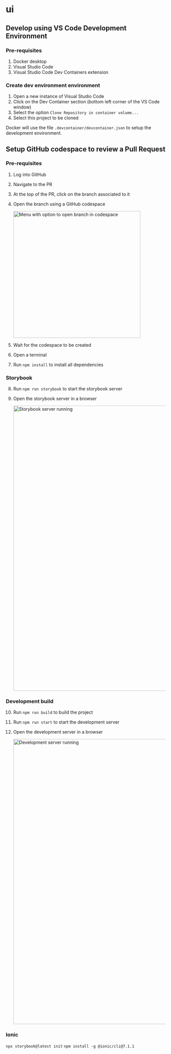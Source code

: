 # ui

## Develop using VS Code Development Environment

### Pre-requisites

1. Docker desktop
2. Visual Studio Code
3. Visual Studio Code Dev Containers extension

### Create dev environment environment

1. Open a new instance of Visual Studio Code
2. Click on the Dev Container section (bottom left corner of the VS Code window)
3. Select the option `Clone Repository in container volume...`
4. Select this project to be cloned

Docker will use the file `.devcontainer/devcontainer.json` to setup the development environment.

## Setup GitHub codespace to review a Pull Request

### Pre-requisites

1. Log into GitHub
2. Navigate to the PR
3. At the top of the PR, click on the branch associated to it
4. Open the branch using a GitHub codespace

   <img alt="Menu with option to open branch in codespace" width="400" src="https://github.com/praxis-isncsci/ui/assets/1294355/4c006033-e2db-45ff-91c2-cc89a7d7ae76" />

5. Wait for the codespace to be created
6. Open a terminal
7. Run `npm install` to install all dependencies

### Storybook

8. Run `npm run storybook` to start the storybook server
9. Open the storybook server in a browser

   <img alt="Storybook server running" width="900" src="https://github.com/praxis-isncsci/ui/assets/1294355/b6ac26cb-8510-499e-b073-02e5997a0370" />

### Development build

10. Run `npm run build` to build the project
11. Run `npm run start` to start the development server
12. Open the development server in a browser

    <img alt="Development server running" width="900" src="https://github.com/praxis-isncsci/ui/assets/1294355/58718b50-edd9-4998-ae16-cfdf4827cbca" />

### Ionic

`npx storybook@latest init`
`npm install -g @ionic/cli@7.1.1`
